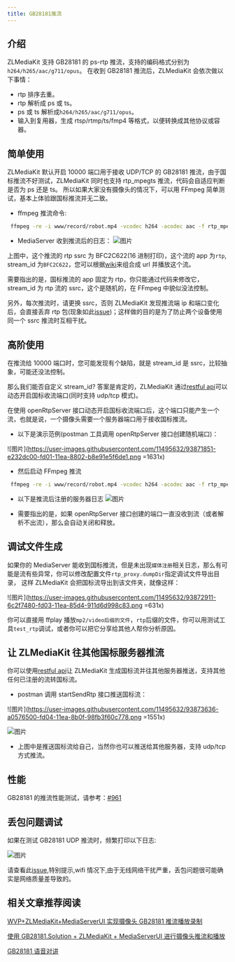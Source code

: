```yaml
---
title: GB28181推流
---
```


## 介绍

ZLMediaKit 支持 GB28181 的 ps-rtp 推流，支持的编码格式分别为 `h264/h265/aac/g711/opus`。
在收到 GB28181 推流后，ZLMediaKit 会依次做以下事情：

- rtp 排序去重。
- rtp 解析成 ps 或 ts。
- ps 或 ts 解析成`h264/h265/aac/g711/opus`。
- 输入到复用器，生成 rtsp/rtmp/ts/fmp4 等格式，以便转换成其他协议或容器。

## 简单使用

ZLMediaKit 默认开启 10000 端口用于接收 UDP/TCP 的 GB28181 推流，由于国标推流不好测试，ZLMediaKit 同时也支持 rtp_mpegts 推流，代码会自适应判断是否为 ps 还是 ts。
所以如果大家没有摄像头的情况下，可以用 FFmpeg 简单测试，基本上体验跟国标推流并无二致。

- ffmpeg 推流命令:

```bash
 ffmpeg -re -i www/record/robot.mp4 -vcodec h264 -acodec aac -f rtp_mpegts rtp://127.0.0.1:10000
```

- MediaServer 收到推流后的日志：
  ![图片](/images/gb28181_push_streaming_1.png)

上图中，这个推流的 rtp ssrc 为 BFC2C622(16 进制打印)，这个流的 app 为`rtp`, stream_id 为`BFC2C622`，您可以根据[wiki](../../media_server/play_url_rules.md)来组合成 url 并播放这个流。

需要指出的是，国标推流的 app 固定为 rtp，你只能通过代码来修改它，stream_id 为 rtp 流的 ssrc，这个是随机的，在 FFmpeg 中貌似没法控制。

另外，每次推流时，请更换 ssrc，否则 ZLMediaKit 发现推流端 ip 和端口变化后，会直接丢弃 rtp 包(现象如此[issue](https://github.com/xia-chu/ZLMediaKit/issues/267))；这样做的目的是为了防止两个设备使用同一个 ssrc 推流时互相干扰。

## 高阶使用

在推流给 10000 端口时，您可能发现有个缺陷，就是 stream_id 是 ssrc，比较抽象，可能还没法控制。

那么我们能否自定义 stream_id? 答案是肯定的，ZLMediaKit 通过[restful api](../../media_server/restful_api.md#24indexapiopenrtpserver)可以动态开启国标收流端口(同时支持 udp/tcp 模式)。

在使用 openRtpServer 接口动态开启国标收流端口后，这个端口只能产生一个流，也就是说，一个摄像头需要一个服务器端口用于接收国标推流。

- 以下是演示范例(postman 工具调用 openRtpServer 接口创建随机端口)：

![图片](https://user-images.githubusercontent.com/11495632/93871851-e232dc00-fd01-11ea-8802-b8e91e5f6de1.png =1631x)

- 然后启动 FFmpeg 推流

```bash
 ffmpeg -re -i www/record/robot.mp4 -vcodec h264 -acodec aac -f rtp_mpegts rtp://127.0.0.1:50077
```

- 以下是推流后注册的服务器日志
  ![图片](/images/gb28181_push_streaming_2.png)

- 需要指出的是，如果 openRtpServer 接口创建的端口一直没收到流（或者解析不出流），那么会自动关闭和释放。

## 调试文件生成

如果你的 MediaServer 能收到国标推流，但是未出现`媒体注册`相关日志，那么有可能是流有些异常，你可以修改配置文件`rtp_proxy.dumpDir`指定调试文件导出目录，
这样 ZLMediaKit 会把国标流导出到该文件夹，就像这样：

![图片](https://user-images.githubusercontent.com/11495632/93872911-6c2f7480-fd03-11ea-85d4-911d6d998c83.png =631x)

你可以直接用 ffplay 播放`mp2/video后缀的文件`，`rtp`后缀的文件，你可以用测试工具`test_rtp`调试，或者你可以把它分享给其他人帮你分析原因。

## 让 ZLMediaKit 往其他国标服务器推流

你可以使用[restful api](../../media_server/restful_api.md#27indexapistartsendrtp)让 ZLMediaKit 生成国标流并往其他服务器推送，支持其他任何已注册的流转国标流。

- postman 调用 startSendRtp 接口推送国标流：

![图片](https://user-images.githubusercontent.com/11495632/93873636-a0576500-fd04-11ea-8b0f-98fb3f60c778.png =1551x)

![图片](/images/gb28181_push_streaming_3.png)

- 上图中是推送国标流给自己，当然你也可以推送给其他服务器，支持 udp/tcp 方式推流。

## 性能

GB28181 的推流性能测试，请参考：[#961](https://github.com/ZLMediaKit/ZLMediaKit/issues/961)

## 丢包问题调试

如果在测试 GB28181 UDP 推流时，频繁打印以下日志:

![图片](/images/gb28181_push_streaming_4.png)

请查看此[issue](https://github.com/ZLMediaKit/ZLMediaKit/issues/1221),特别提示,wifi 情况下,由于无线网络干扰严重，丢包问题很可能确实是网络质量差导致的。

## 相关文章推荐阅读

[WVP+ZLMediaKit+MediaServerUI 实现摄像头 GB28181 推流播放录制](https://notemi.cn/wvp---zlmedia-kit---mediaserverui-to-realize-streaming-playback-and-recording-of-camera-gb28181.html)

[使用 GB28181.Solution + ZLMediaKit + MediaServerUI 进行摄像头推流和播放](http://dlgcy.com/gb28181-solution-zlmediakit-mediaserverui/)

[GB28181 语音对讲](https://github.com/ZLMediaKit/ZLMediaKit/issues/2217)
